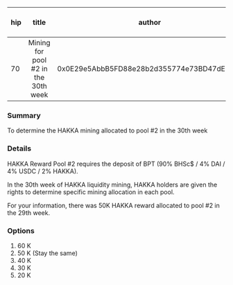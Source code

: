 | hip | title | author | created | duration | Snapshot Block Number |
|----------|:----------:|:----------:|:----------:|:----------:|:----------:|
| 70 | Mining for pool #2 in the 30th week | 0x0E29e5AbbB5FD88e28b2d355774e73BD47dE3bcd | 2021-03-23 13:00 | 1 | 12094483 |


### Summary
To determine the HAKKA mining allocated to pool #2 in the 30th week

### Details

HAKKA Reward Pool #2 requires the deposit of BPT (90% BHSc$ / 4% DAI / 4% USDC / 2% HAKKA).

In the 30th week of HAKKA liquidity mining, HAKKA holders are given the rights to determine specific mining allocation in each pool.

For your information, there was 50K HAKKA reward allocated to pool #2 in the 29th week.

### Options
1. 60 K
2. 50 K (Stay the same)
3. 40 K
4. 30 K
5. 20 K
